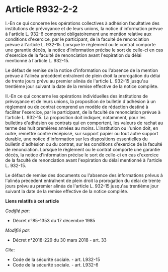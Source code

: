 # Article R932-2-2

I.-En ce qui concerne les opérations collectives à adhésion facultative des institutions de prévoyance et de leurs unions, la
notice d'information prévue à l'article L. 932-6 comprend obligatoirement une mention relative aux conditions d'exercice, par
le participant, de la faculté de renonciation prévue à l'article L. 932-15. Lorsque le règlement ou le contrat comporte une
garantie décès, la notice d'information précise le sort de celle-ci en cas d'exercice de la faculté de renonciation avant
l'expiration du délai mentionné à l'article L. 932-15.

Le défaut de remise de la notice d'information ou l'absence de la mention prévue à l'alinéa précédent entraînent de plein
droit la prorogation du délai de trente jours prévu au premier alinéa de l'article L. 932-15 jusqu'au trentième jour suivant
la date de la remise effective de la notice complète.

II.-En ce qui concerne les opérations individuelles des institutions de prévoyance et de leurs unions, la proposition de
bulletin d'adhésion à un règlement ou de contrat comprend un modèle de rédaction destiné à faciliter l'exercice, par le
participant, de la faculté de renonciation prévue à l'article L. 932-15. La proposition doit indiquer, notamment, pour les
bulletins d'adhésion ou contrats qui en comportent, les valeurs de rachat au terme des huit premières années au moins.
L'institution ou l'union doit, en outre, remettre contre récépissé, sur support papier ou tout autre support durable, une
notice d'information sur les dispositions essentielles du bulletin d'adhésion ou du contrat, sur les conditions d'exercice de
la faculté de renonciation. Lorsque le règlement ou le contrat comporte une garantie décès, la notice d'information précise
le sort de celle-ci en cas d'exercice de la faculté de renonciation avant l'expiration du délai mentionné à l'article L.
932-15.

Le défaut de remise des documents ou l'absence des informations prévus à l'alinéa précédent entraînent de plein droit la
prorogation du délai de trente jours prévu au premier alinéa de l'article L. 932-15 jusqu'au trentième jour suivant la date
de la remise effective de la notice complète.

**Liens relatifs à cet article**

_Codifié par_:

  - Décret n°85-1353 du 17 décembre 1985

_Modifié par_:

  - Décret n°2018-229 du 30 mars 2018 - art. 33

_Cite_:

  - Code de la sécurité sociale. - art. L932-15
  - Code de la sécurité sociale. - art. L932-6
